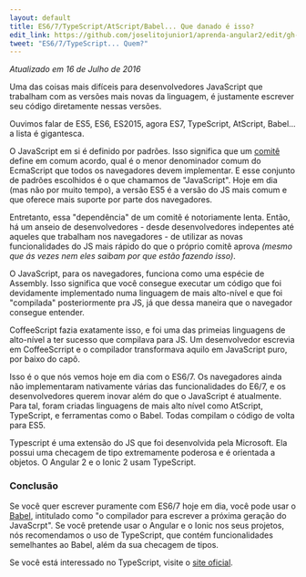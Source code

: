 ```yaml
---
layout: default
title: ES6/7/TypeScript/AtScript/Babel... Que danado é isso?
edit_link: https://github.com/joselitojunior1/aprenda-angular2/edit/gh-pages/es6/index.md
tweet: "ES6/7/TypeScript... Quem?"
---
```


_Atualizado em 16 de Julho de 2016_

Uma das coisas mais difíceis para desenvolvedores JavaScript que trabalham com as versões mais novas da linguagem, é justamente escrever seu código diretamente nessas versões.

Ouvimos falar de ES5, ES6, ES2015, agora ES7, TypeScript, AtScript, Babel... a lista é gigantesca.

O JavaScript em si é definido por padrões. Isso significa que um [comitê](http://www.infoq.com/news/2015/06/ecmascript-2015-es6) define em comum acordo, qual é o menor denominador comum do EcmaScript que todos os navegadores devem implementar. E esse conjunto de padrões escolhidos é o que chamamos de "JavaScript". Hoje em dia (mas não por muito tempo), a versão ES5 é a versão do JS mais comum e que oferece mais suporte por parte dos navegadores.

Entretanto, essa "dependência" de um comitê é notoriamente lenta. Então, há um anseio de desenvolvedores - desde desenvolvedores indepentes até aqueles que trabalham nos navegadores - de utilizar as novas funcionalidades do JS mais rápido do que o próprio comitê aprova _(mesmo que ás vezes nem eles saibam por que estão fazendo isso)_.

O JavaScript, para os navegadores, funciona como uma espécie de Assembly. Isso significa que você consegue executar um código que foi devidamente implementado numa linguagem de mais alto-nível e que foi "compilada" posteriormente pra JS, já que dessa maneira que o navegador consegue entender.

CoffeeScript fazia exatamente isso, e foi uma das primeias linguagens de alto-nível a ter sucesso que compilava para JS. Um desenvolvedor escrevia em CoffeeScrript e o compilador transformava aquilo em JavaScript puro, por baixo do capô.

Isso é o que nós vemos hoje em dia com o ES6/7. Os navegadores ainda não implementaram nativamente várias das funcionalidades do E6/7, e os desenvolvedores querem inovar além do que o JavaScript é atualmente. Para tal, foram criadas linguagens de mais alto nível como AtScript, TypeScript, e ferramentas como o Babel. Todas compilam o código de volta para ES5.

Typescript é uma extensão do JS que foi desenvolvida pela Microsoft. Ela possui uma checagem de tipo extremamente poderosa e é orientada a objetos. O Angular 2 e o Ionic 2 usam TypeScript.

### Conclusão

Se você quer escrever puramente com ES6/7 hoje em dia, você pode usar o [Babel](https://babeljs.io/), intitulado como "o compilador para escrever a próxima geração do JavaScrpt". Se você pretende usar o Angular e o Ionic nos seus projetos, nós recomendamos o uso de TypeScript, que contém funcionalidades semelhantes ao Babel, além da sua checagem de tipos.

Se você está interessado no TypeScript, visite o [site oficial](http://www.typescriptlang.org/).
